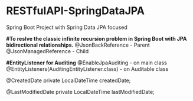 # RESTfulAPI-SpringDataJPA
Spring Boot Project with Spring Data JPA focused

**#To reslve the classic infinite recursion problem in Spring Boot with JPA bidirectional relationships.**
@JsonBackReference - Parent
@JsonManagedReference - Child

**#EntityListener for Auditing**
@EnableJpaAuditing - on main class
@EntityListeners(AuditingEntityListener.class) - on Auditable class

@CreatedDate
private LocalDateTime createdDate;
	
@LastModifiedDate
private LocalDateTime lastModifiedDate;	


